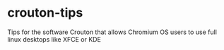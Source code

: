 # crouton-tips
Tips for the software Crouton that allows Chromium OS users to use full linux desktops like XFCE or KDE
